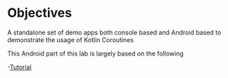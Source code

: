 # Objectives

A standalone set of demo apps both console based and Android based to demonstrate the usage of Kotlin Coroutines

This Android part of this lab is largely based on the following

-[Tutorial](https://www.raywenderlich.com/1423941-kotlin-coroutines-tutorial-for-android-getting-started)
